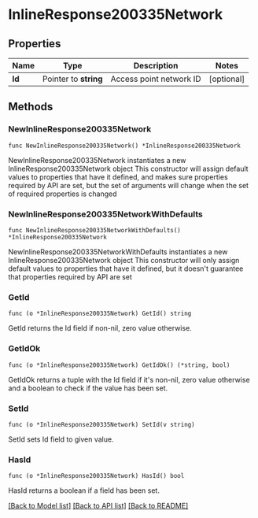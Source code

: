 # InlineResponse200335Network

## Properties

Name | Type | Description | Notes
------------ | ------------- | ------------- | -------------
**Id** | Pointer to **string** | Access point network ID | [optional] 

## Methods

### NewInlineResponse200335Network

`func NewInlineResponse200335Network() *InlineResponse200335Network`

NewInlineResponse200335Network instantiates a new InlineResponse200335Network object
This constructor will assign default values to properties that have it defined,
and makes sure properties required by API are set, but the set of arguments
will change when the set of required properties is changed

### NewInlineResponse200335NetworkWithDefaults

`func NewInlineResponse200335NetworkWithDefaults() *InlineResponse200335Network`

NewInlineResponse200335NetworkWithDefaults instantiates a new InlineResponse200335Network object
This constructor will only assign default values to properties that have it defined,
but it doesn't guarantee that properties required by API are set

### GetId

`func (o *InlineResponse200335Network) GetId() string`

GetId returns the Id field if non-nil, zero value otherwise.

### GetIdOk

`func (o *InlineResponse200335Network) GetIdOk() (*string, bool)`

GetIdOk returns a tuple with the Id field if it's non-nil, zero value otherwise
and a boolean to check if the value has been set.

### SetId

`func (o *InlineResponse200335Network) SetId(v string)`

SetId sets Id field to given value.

### HasId

`func (o *InlineResponse200335Network) HasId() bool`

HasId returns a boolean if a field has been set.


[[Back to Model list]](../README.md#documentation-for-models) [[Back to API list]](../README.md#documentation-for-api-endpoints) [[Back to README]](../README.md)



